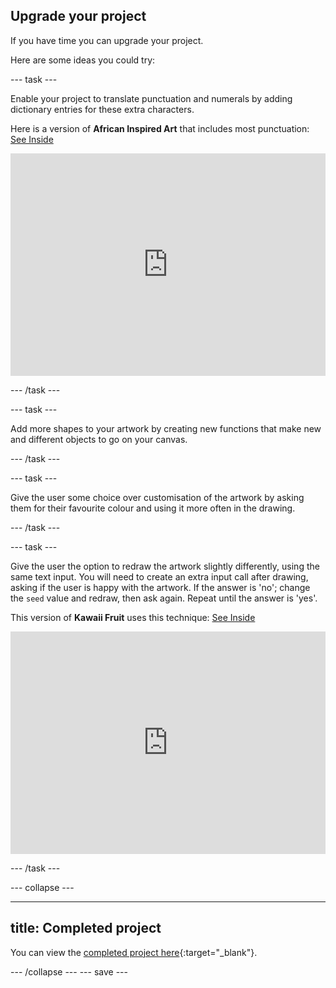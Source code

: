 ## Upgrade your project

If you have time you can upgrade your project. 

Here are some ideas you could try:

--- task ---

Enable your project to translate punctuation and numerals by adding dictionary entries for these extra characters.

Here is a version of **African Inspired Art** that includes most punctuation: [See Inside](https://trinket.io/python/ce34762841)

<div class="trinket">
<iframe src="https://trinket.io/embed/python/ce34762841?outputOnly=true&runOption=run" width="100%" height="356" frameborder="0" marginwidth="0" marginheight="0" allowfullscreen></iframe>
</div>

--- /task ---

--- task ---

Add more shapes to your artwork by creating new functions that make new and different objects to go on your canvas.

--- /task ---

--- task ---

Give the user some choice over customisation of the artwork by asking them for their favourite colour and using it more often in the drawing.

--- /task ---

--- task ---

Give the user the option to redraw the artwork slightly differently, using the same text input. You will need to create an extra input call after drawing, asking if the user is happy with the artwork. If the answer is 'no'; change the `seed` value and redraw, then ask again. Repeat until the answer is 'yes'.

This version of **Kawaii Fruit** uses this technique: [See Inside](https://trinket.io/embed/python/b66a3370ab)

<div class="trinket">
<iframe src="https://trinket.io/embed/python/b66a3370ab?outputOnly=true&runOption=run" width="100%" height="356" frameborder="0" marginwidth="0" marginheight="0" allowfullscreen></iframe>
</div>

--- /task ---

--- collapse ---

---
title: Completed project
---

You can view the [completed project here](https://trinket.io/python/e9898dc6c0){:target="_blank"}.

--- /collapse ---
--- save ---